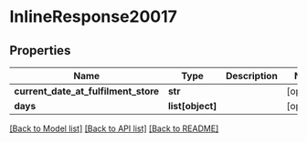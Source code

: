 # InlineResponse20017

## Properties
Name | Type | Description | Notes
------------ | ------------- | ------------- | -------------
**current_date_at_fulfilment_store** | **str** |  | [optional] 
**days** | **list[object]** |  | [optional] 

[[Back to Model list]](../README.md#documentation-for-models) [[Back to API list]](../README.md#documentation-for-api-endpoints) [[Back to README]](../README.md)

